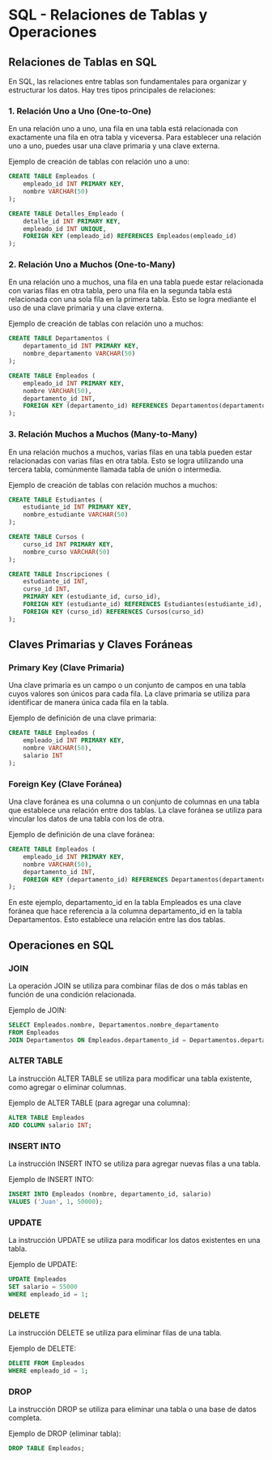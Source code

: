 # SQL - Relaciones de Tablas y Operaciones

## Relaciones de Tablas en SQL

En SQL, las relaciones entre tablas son fundamentales para organizar y estructurar los datos. Hay tres tipos principales de relaciones:

### 1. Relación Uno a Uno (One-to-One)

En una relación uno a uno, una fila en una tabla está relacionada con exactamente una fila en otra tabla y viceversa. Para establecer una relación uno a uno, puedes usar una clave primaria y una clave externa.

Ejemplo de creación de tablas con relación uno a uno:

```sql
CREATE TABLE Empleados (
    empleado_id INT PRIMARY KEY,
    nombre VARCHAR(50)
);

CREATE TABLE Detalles_Empleado (
    detalle_id INT PRIMARY KEY,
    empleado_id INT UNIQUE,
    FOREIGN KEY (empleado_id) REFERENCES Empleados(empleado_id)
);
```

### 2. Relación Uno a Muchos (One-to-Many)

En una relación uno a muchos, una fila en una tabla puede estar relacionada con varias filas en otra tabla, pero una fila en la segunda tabla está relacionada con una sola fila en la primera tabla. Esto se logra mediante el uso de una clave primaria y una clave externa.

Ejemplo de creación de tablas con relación uno a muchos:

```sql
CREATE TABLE Departamentos (
    departamento_id INT PRIMARY KEY,
    nombre_departamento VARCHAR(50)
);

CREATE TABLE Empleados (
    empleado_id INT PRIMARY KEY,
    nombre VARCHAR(50),
    departamento_id INT,
    FOREIGN KEY (departamento_id) REFERENCES Departamentos(departamento_id)
);
```

### 3. Relación Muchos a Muchos (Many-to-Many)

En una relación muchos a muchos, varias filas en una tabla pueden estar relacionadas con varias filas en otra tabla. Esto se logra utilizando una tercera tabla, comúnmente llamada tabla de unión o intermedia.

Ejemplo de creación de tablas con relación muchos a muchos:

```sql
CREATE TABLE Estudiantes (
    estudiante_id INT PRIMARY KEY,
    nombre_estudiante VARCHAR(50)
);

CREATE TABLE Cursos (
    curso_id INT PRIMARY KEY,
    nombre_curso VARCHAR(50)
);

CREATE TABLE Inscripciones (
    estudiante_id INT,
    curso_id INT,
    PRIMARY KEY (estudiante_id, curso_id),
    FOREIGN KEY (estudiante_id) REFERENCES Estudiantes(estudiante_id),
    FOREIGN KEY (curso_id) REFERENCES Cursos(curso_id)
);
```

## Claves Primarias y Claves Foráneas

### Primary Key (Clave Primaria)

Una clave primaria es un campo o un conjunto de campos en una tabla cuyos valores son únicos para cada fila. La clave primaria se utiliza para identificar de manera única cada fila en la tabla.

Ejemplo de definición de una clave primaria:

```sql
CREATE TABLE Empleados (
    empleado_id INT PRIMARY KEY,
    nombre VARCHAR(50),
    salario INT
);
```

### Foreign Key (Clave Foránea)

Una clave foránea es una columna o un conjunto de columnas en una tabla que establece una relación entre dos tablas. La clave foránea se utiliza para vincular los datos de una tabla con los de otra.

Ejemplo de definición de una clave foránea:

```sql
CREATE TABLE Empleados (
    empleado_id INT PRIMARY KEY,
    nombre VARCHAR(50),
    departamento_id INT,
    FOREIGN KEY (departamento_id) REFERENCES Departamentos(departamento_id)
);
```

En este ejemplo, departamento_id en la tabla Empleados es una clave foránea que hace referencia a la columna departamento_id en la tabla Departamentos. Esto establece una relación entre las dos tablas.

## Operaciones en SQL

### JOIN

La operación JOIN se utiliza para combinar filas de dos o más tablas en función de una condición relacionada.

Ejemplo de JOIN:

```sql
SELECT Empleados.nombre, Departamentos.nombre_departamento
FROM Empleados
JOIN Departamentos ON Empleados.departamento_id = Departamentos.departamento_id;
```

### ALTER TABLE

La instrucción ALTER TABLE se utiliza para modificar una tabla existente, como agregar o eliminar columnas.

Ejemplo de ALTER TABLE (para agregar una columna):

```sql
ALTER TABLE Empleados
ADD COLUMN salario INT;
```

### INSERT INTO

La instrucción INSERT INTO se utiliza para agregar nuevas filas a una tabla.

Ejemplo de INSERT INTO:

```sql
INSERT INTO Empleados (nombre, departamento_id, salario)
VALUES ('Juan', 1, 50000);
```

### UPDATE

La instrucción UPDATE se utiliza para modificar los datos existentes en una tabla.

Ejemplo de UPDATE:

```sql
UPDATE Empleados
SET salario = 55000
WHERE empleado_id = 1;
```

### DELETE

La instrucción DELETE se utiliza para eliminar filas de una tabla.

Ejemplo de DELETE:

```sql
DELETE FROM Empleados
WHERE empleado_id = 1;
```

### DROP

La instrucción DROP se utiliza para eliminar una tabla o una base de datos completa.

Ejemplo de DROP (eliminar tabla):

```sql
DROP TABLE Empleados;
```

